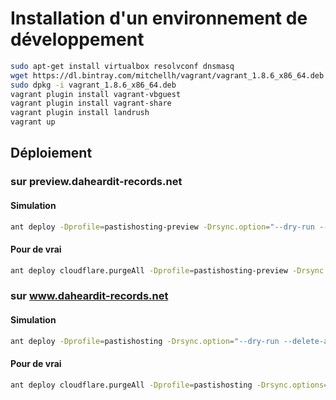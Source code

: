 # Installation d'un environnement de développement

```bash
sudo apt-get install virtualbox resolvconf dnsmasq
wget https://dl.bintray.com/mitchellh/vagrant/vagrant_1.8.6_x86_64.deb
sudo dpkg -i vagrant_1.8.6_x86_64.deb
vagrant plugin install vagrant-vbguest
vagrant plugin install vagrant-share
vagrant plugin install landrush
vagrant up
```

## Déploiement

### sur preview.daheardit-records.net

#### Simulation

```bash
ant deploy -Dprofile=pastishosting-preview -Drsync.option="--dry-run --delete-after"
```

#### Pour de vrai

```bash
ant deploy cloudflare.purgeAll -Dprofile=pastishosting-preview -Drsync.options="--delete-after"
```

### sur www.daheardit-records.net

#### Simulation

```bash
ant deploy -Dprofile=pastishosting -Drsync.option="--dry-run --delete-after"
```

#### Pour de vrai

```bash
ant deploy cloudflare.purgeAll -Dprofile=pastishosting -Drsync.options="--delete-after"
```
